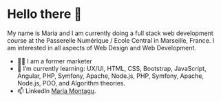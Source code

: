
# Hello there 👋

My name is Maria and I am currently doing a full stack web development course at the Passerelle Numérique / Ecole Central in Marseille, France. I am interested in all aspects of Web Design and Web Development. 

- 👩‍🎓 I am a former marketer
- 🌱 I’m currently learning: UX/UI, HTML, CSS, Bootstrap, JavaScript, Angular, PHP, Symfony, Apache, Node.js, PHP, Symfony, Apache, Node.js, POO, and Algorithm theories.
- 📫 LinkedIn
[Maria Montagu](https://www.linkedin.com/in/mariafmontagu/).


<!--
**mafemont16/mafemont16** is a ✨ _special_ ✨ repository because its `README.md` (this file) appears on your GitHub profile.

Here are some ideas to get you started:

- 🔭 I’m currently working on ...
- 🌱 I’m currently learning ...
- 👯 I’m looking to collaborate on ...
- 🤔 I’m looking for help with ...
- 💬 Ask me about ...
- 📫 How to reach me: ...
- 😄 Pronouns: ...
- ⚡ Fun fact: ...
-->
